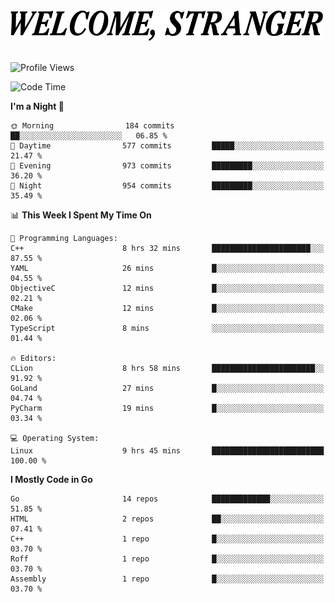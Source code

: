 <div>
  <picture>
    <source media="(prefers-color-scheme: dark)" srcset="./headers/welcome_white.png">
    <img alt="WELCOME, STRANGER" src="./headers/welcome.png" width="500">
  </picture>
</div>

<br>

![Profile Views](https://komarev.com/ghpvc/?username=darleet&color=blue)

<!--START_SECTION:waka-->
![Code Time](http://img.shields.io/badge/Code%20Time-307%20hrs%2010%20mins-blue)

**I'm a Night 🦉** 

```text
🌞 Morning                184 commits         ██░░░░░░░░░░░░░░░░░░░░░░░   06.85 % 
🌆 Daytime                577 commits         █████░░░░░░░░░░░░░░░░░░░░   21.47 % 
🌃 Evening                973 commits         █████████░░░░░░░░░░░░░░░░   36.20 % 
🌙 Night                  954 commits         █████████░░░░░░░░░░░░░░░░   35.49 % 
```


📊 **This Week I Spent My Time On** 

```text
💬 Programming Languages: 
C++                      8 hrs 32 mins       ██████████████████████░░░   87.55 % 
YAML                     26 mins             █░░░░░░░░░░░░░░░░░░░░░░░░   04.55 % 
ObjectiveC               12 mins             █░░░░░░░░░░░░░░░░░░░░░░░░   02.21 % 
CMake                    12 mins             █░░░░░░░░░░░░░░░░░░░░░░░░   02.06 % 
TypeScript               8 mins              ░░░░░░░░░░░░░░░░░░░░░░░░░   01.44 % 

🔥 Editors: 
CLion                    8 hrs 58 mins       ███████████████████████░░   91.92 % 
GoLand                   27 mins             █░░░░░░░░░░░░░░░░░░░░░░░░   04.74 % 
PyCharm                  19 mins             █░░░░░░░░░░░░░░░░░░░░░░░░   03.34 % 

💻 Operating System: 
Linux                    9 hrs 45 mins       █████████████████████████   100.00 % 
```

**I Mostly Code in Go** 

```text
Go                       14 repos            █████████████░░░░░░░░░░░░   51.85 % 
HTML                     2 repos             ██░░░░░░░░░░░░░░░░░░░░░░░   07.41 % 
C++                      1 repo              █░░░░░░░░░░░░░░░░░░░░░░░░   03.70 % 
Roff                     1 repo              █░░░░░░░░░░░░░░░░░░░░░░░░   03.70 % 
Assembly                 1 repo              █░░░░░░░░░░░░░░░░░░░░░░░░   03.70 % 
```




<!--END_SECTION:waka-->
